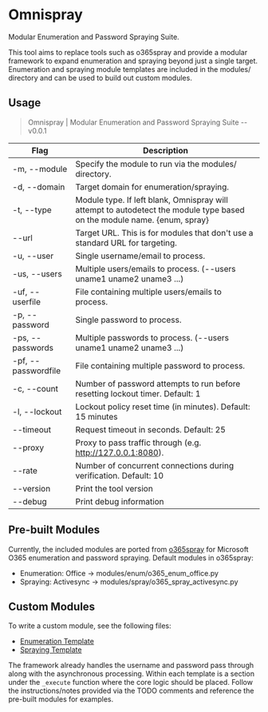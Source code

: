 # Omnispray

Modular Enumeration and Password Spraying Suite.

This tool aims to replace tools such as o365spray and provide a modular framework to expand enumeration and spraying beyond just a single target. Enumeration and spraying module templates are included in the modules/ directory and can be used to build out custom modules.

## Usage

> Omnispray | Modular Enumeration and Password Spraying Suite -- v0.0.1

| Flag         | Description                                                                                                  |
|--------------|--------------------------------------------------------------------------------------------------------------|
| -m, --module | Specify the module to run via the modules/ directory.                                                        |
| -d, --domain | Target domain for enumeration/spraying.                                                                      |
| -t, --type   | Module type. If left blank, Omnispray will attempt to autodetect the module type based on the module name. {enum, spray} |
| --url        | Target URL. This is for modules that don't use a standard URL for targeting.                                 |
| -u, --user   | Single username/email to process.                                                                            |
| -us, --users | Multiple users/emails to process. (--users uname1 uname2 uname3 ...)                                         |
| -uf, --userfile  | File containing multiple users/emails to process.                                                        |
| -p, --password   | Single password to process.                                                                              |
| -ps, --passwords | Multiple passwords to process. (--users uname1 uname2 uname3 ...)                                        |
| -pf, --passwordfile | File containing multiple password to process.                                                         |
| -c, --count   | Number of password attempts to run before resetting lockout timer. Default: 1                               |
| -l, --lockout | Lockout policy reset time (in minutes). Default: 15 minutes                                                 |
| --timeout     | Request timeout in seconds. Default: 25                                                                     |
| --proxy       | Proxy to pass traffic through (e.g. http://127.0.0.1:8080).                                                 |
| --rate        | Number of concurrent connections during verification. Default: 10                                           |
| --version     | Print the tool version                                                                                      |
| --debug       | Print debug information                                                                                     |

## Pre-built Modules

Currently, the included modules are ported from [o365spray](https://github.com/0xZDH/o365spray) for Microsoft O365 enumeration and password spraying. Default modules in o365spray:
* Enumeration: Office -> modules/enum/o365_enum_office.py
* Spraying: Activesync -> modules/spray/o365_spray_activesync.py

## Custom Modules

To write a custom module, see the following files:
* [Enumeration Template](modules/__enum_template__.py)
* [Spraying Template](modules/__spray_template__.py)

The framework already handles the username and password pass through along with the asynchronous processing. Within each template is a section under the `_execute` function where the core logic should be placed. Follow the instructions/notes provided via the TODO comments and reference the pre-built modules for examples.